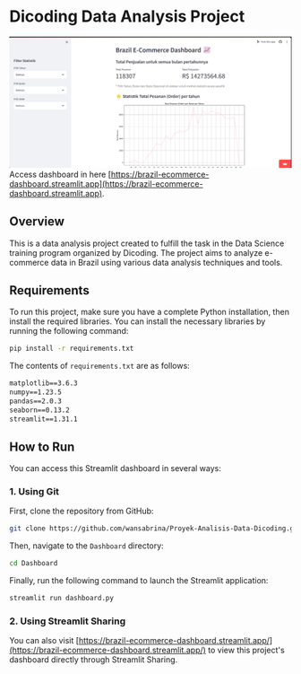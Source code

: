 # Dicoding Data Analysis Project

![alt text](dashboard.png)
Access dashboard in here [https://brazil-ecommerce-dashboard.streamlit.app](https://brazil-ecommerce-dashboard.streamlit.app).

## Overview
This is a data analysis project created to fulfill the task in the Data Science training program organized by Dicoding. The project aims to analyze e-commerce data in Brazil using various data analysis techniques and tools.

## Requirements
To run this project, make sure you have a complete Python installation, then install the required libraries. You can install the necessary libraries by running the following command:

```bash
pip install -r requirements.txt
```

The contents of `requirements.txt` are as follows:

```plaintext
matplotlib==3.6.3
numpy==1.23.5
pandas==2.0.3
seaborn==0.13.2
streamlit==1.31.1
```

## How to Run
You can access this Streamlit dashboard in several ways:

### 1. Using Git
First, clone the repository from GitHub:

```bash
git clone https://github.com/wansabrina/Proyek-Analisis-Data-Dicoding.git
```

Then, navigate to the `Dashboard` directory:

```bash
cd Dashboard
```

Finally, run the following command to launch the Streamlit application:

```bash
streamlit run dashboard.py
```

### 2. Using Streamlit Sharing
You can also visit [https://brazil-ecommerce-dashboard.streamlit.app/](https://brazil-ecommerce-dashboard.streamlit.app/) to view this project's dashboard directly through Streamlit Sharing.
